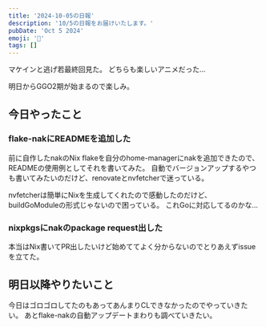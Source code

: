```yaml
---
title: '2024-10-05の日報'
description: '10/5の日報をお届けいたします。'
pubDate: 'Oct 5 2024'
emoji: '🦊'
tags: []
---
```


マケインと逃げ若最終回見た。
どちらも楽しいアニメだった...

明日からGGO2期が始まるので楽しみ。

## 今日やったこと

### flake-nakにREADMEを追加した

前に自作したnakのNix flakeを自分のhome-managerにnakを追加できたので、READMEの使用例としてそれを書いてみた。
自動でバージョンアップするやつも書いてみたいのだけど、renovateとnvfetcherで迷っている。

nvfetcherは簡単にNixを生成してくれたので感動したのだけど、buildGoModuleの形式じゃないので困っている。
これGoに対応してるのかな...

### nixpkgsにnakのpackage request出した

本当はNix書いてPR出したいけど始めててよく分からないのでとりあえずissueを立てた。


## 明日以降やりたいこと

今日はゴロゴロしてたのもあってあんまりCLできなかったのでやっていきたい。
あとflake-nakの自動アップデートまわりも調べていきたい。
